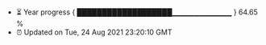 - ⏳ Year progress { ███████████████████▁▁▁▁▁▁▁▁▁▁▁ } 64.65 %
- ⏰ Updated on Tue, 24 Aug 2021 23:20:10 GMT

